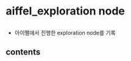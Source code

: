 # aiffel_exploration node
## 

- 아이펠에서 진행한 exploration node를 기록 

## contents
[1.]: <https://github.com/>